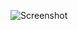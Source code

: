 ![Screenshot](https://raw.githubusercontent.com/Cryakl/Ultimate-RAT-Collection/refs/heads/main/Bifrost/BiFrOsT%20Dr.AdNaN%200.3/Screenshot.png)

